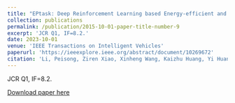 ```yaml
---
title: "EPtask: Deep Reinforcement Learning based Energy-efficient and Priority-aware Task Scheduling for Dynamic Vehicular Edge Computing"
collection: publications
permalink: /publication/2015-10-01-paper-title-number-9
excerpt: 'JCR Q1, IF=8.2.'
date: 2023-10-01
venue: 'IEEE Transactions on Intelligent Vehicles'
paperurl: 'https://ieeexplore.ieee.org/abstract/document/10269672'
citation: 'Li, Peisong, Ziren Xiao, Xinheng Wang, Kaizhu Huang, Yi Huang, and Honghao Gao. "EPtask: Deep Reinforcement Learning based Energy-efficient and Priority-aware Task Scheduling for Dynamic Vehicular Edge Computing." IEEE Transactions on Intelligent Vehicles (2023).'
---
```


JCR Q1, IF=8.2.

[Download paper here](https://peisong0109.github.io/files/EPtask_Deep_Reinforcement_Learning_based_Energy-efficient_and_Priority-aware_Task_Scheduling_for_Dynamic_Vehicular_Edge_Computing.pdf)
